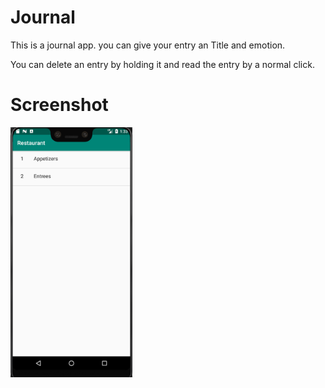 # Journal

This is a journal app.
you can give your entry an Title and emotion.

You can delete an entry by holding it and read the entry by a normal click.

# Screenshot
<img src="https://github.com/stuiv/Restaurant/blob/master/Screenshot%202019-05-20%20at%2013.33.30.png" data-canonical-src="" height="400" />
